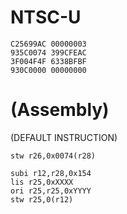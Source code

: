 # NTSC-U
```
C25699AC 00000003
935C0074 399CFEAC
3F004F4F 6338BFBF
930C0000 00000000

```

# (Assembly)
(DEFAULT INSTRUCTION)
```
stw r26,0x0074(r28) 
```
```
subi r12,r28,0x154
lis r25,0xXXXX
ori r25,r25,0xYYYY
stw r25,0(r12)
```
